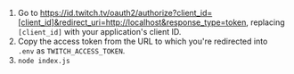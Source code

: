 1. Go to https://id.twitch.tv/oauth2/authorize?client_id=[client_id]&redirect_uri=http://localhost&response_type=token, replacing `[client_id]` with your application's client ID.
2. Copy the access token from the URL to which you're redirected into `.env` as `TWITCH_ACCESS_TOKEN`.
3. `node index.js`
